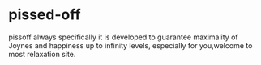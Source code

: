 # pissed-off
pissoff always specifically it is developed to guarantee maximality of Joynes and happiness up to infinity levels, especially for you,welcome to most relaxation site.
